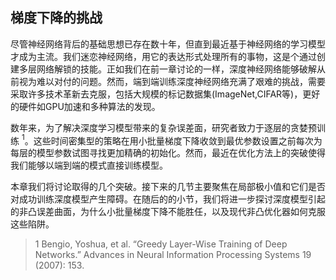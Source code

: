 ## 梯度下降的挑战
尽管神经网络背后的基础思想已存在数十年，但直到最近基于神经网络的学习模型才成为主流。我们迷恋神经网络，用它的表达形式处理所有的事物，这是个通过创建多层网络解锁的技能。正如我们在前一章讨论的一样，深度神经网络能够破解从前视为难以对付的问题。然而，端到端训练深度神经网络充满了艰难的挑战，需要采取许多技术革新去克服，包括大规模的标记数据集(ImageNet,CIFAR等)，更好的硬件如GPU加速和多种算法的发现。

数年来，为了解决深度学习模型带来的复杂误差面，研究者致力于逐层的贪婪预训练 $^{1}$。这些时间密集型的策略在用小批量梯度下降收敛到最优参数设置之前每次为每层的模型参数试图寻找更加精确的初始化。然而，最近在优化方法上的突破使得我们能够以端到端的模式直接训练模型。

本章我们将讨论取得的几个突破。接下来的几节主要聚焦在局部极小值和它们是否对成功训练深度模型产生障碍。在随后的的小节，我们将进一步探讨深度模型引起的非凸误差曲面，为什么小批量梯度下降不能胜任，以及现代非凸优化器如何克服这些陷阱。

> 1 Bengio, Yoshua, et al. “Greedy Layer-Wise Training of Deep Networks.” Advances in Neural Information Processing Systems 19 (2007): 153.

